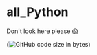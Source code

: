 # all_Python
Don't look here please 😱

(![GitHub code size in bytes](https://img.shields.io/github/languages/code-size/Rouxhero/all_Python))
